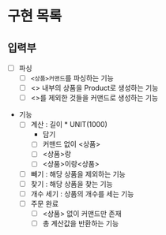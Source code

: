 # 구현 목록

## 입력부
- [ ] 파싱
  - [ ] `<상품>커맨드`를 파싱하는 기능
  - [ ] <> 내부의 상품을 Product로 생성하는 기능
  - [ ] <>를 제외한 것들을 커맨드로 생성하는 기능
- 기능
  - [ ] 계산 : 길이 * UNIT(1000)
    - 담기
    - [ ] 커맨드 없이 <상품>
    - [ ] <상품>랑
    - [ ] <상품>이랑<상품>
  - [ ] 빼기 : 해당 상품을 제외하는 기능
  - [ ] 찾기 : 해당 상품을 찾는 기능
  - [ ] 개수 세기 : 상품의 개수를 세는 기능
  - [ ] 주문 완료
    - [ ] <상품> 없이 커맨드만 존재
    - [ ] 총 계산값을 반환하는 기능

